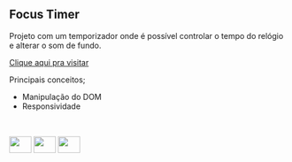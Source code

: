 ## Focus Timer

Projeto com um temporizador onde é possível controlar o tempo do relógio e alterar o som de fundo. 

<a href="https://kaioba13.github.io/FocusTimer-DarkMode/" target="_blank">Clique aqui pra visitar</a>

Principais conceitos;

- Manipulação do DOM
- Responsividade

##

<div style="display: inline_block"><br>
 <img height="30" width="40" src="https://cdn.jsdelivr.net/gh/devicons/devicon/icons/html5/html5-original.svg" />
 <img height="30" width="40" src="https://cdn.jsdelivr.net/gh/devicons/devicon/icons/css3/css3-original.svg" />
 <img height="30" width="40" src="https://cdn.jsdelivr.net/gh/devicons/devicon/icons/javascript/javascript-original.svg" />
</div>
